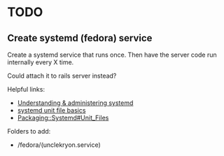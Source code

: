 # TODO

## Create systemd (fedora) service

Create a systemd service that runs once. Then have the server code run internally every X time.

Could attach it to rails server instead?

Helpful links:

- [Understanding & administering systemd](https://docs.fedoraproject.org/en-US/quick-docs/understanding-and-administering-systemd/)
- [systemd unit file basics](https://fedoramagazine.org/systemd-getting-a-grip-on-units/)
- [Packaging::Systemd#Unit_Files](https://fedoraproject.org/wiki/Packaging:Systemd#Unit_Files)

Folders to add:

- /fedora/(unclekryon.service)
